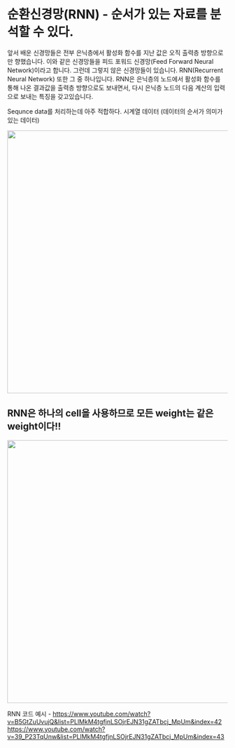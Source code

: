 # 순환신경망(RNN) - 순서가 있는 자료를 분석할 수 있다.

앞서 배운 신경망들은 전부 은닉층에서 활성화 함수를 지난 값은 오직 출력층 방향으로만 향했습니다. 이와 같은 신경망들을 피드 포워드 신경망(Feed Forward Neural Network)이라고 합니다. 그런데 그렇지 않은 신경망들이 있습니다. RNN(Recurrent Neural Network) 또한 그 중 하나입니다. RNN은 은닉층의 노드에서 활성화 함수를 통해 나온 결과값을 출력층 방향으로도 보내면서, 다시 은닉층 노드의 다음 계산의 입력으로 보내는 특징을 갖고있습니다.


Sequnce data를 처리하는데 아주 적합하다. 시계열 데이터 (데이터의 순서가 의미가 있는 데이터)

<img src=https://user-images.githubusercontent.com/37290818/116378260-ef421b80-a84c-11eb-8bd9-03ca7e1bc9d5.png width=1000px height=600px>

## RNN은 하나의 cell을 사용하므로 모든 weight는 같은 weight이다!!

<img src=https://user-images.githubusercontent.com/37290818/116379153-b2c2ef80-a84d-11eb-9888-ba337cd3dd21.png width=1000px height=600px>


RNN 코드 예시 - https://www.youtube.com/watch?v=B5GtZuUvujQ&list=PLlMkM4tgfjnLSOjrEJN31gZATbcj_MpUm&index=42
https://www.youtube.com/watch?v=39_P23TqUnw&list=PLlMkM4tgfjnLSOjrEJN31gZATbcj_MpUm&index=43
